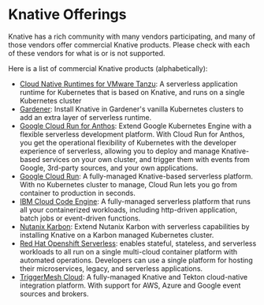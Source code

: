 # Knative Offerings

Knative has a rich community with many vendors participating, and many of those
vendors offer commercial Knative products.  Please check with each of these
vendors for what is or is not supported.

<!-- TODO: Talk about criteria for inclusion here?  a la Conformance -->

Here is a list of commercial Knative products (alphabetically):

- [Cloud Native Runtimes for VMware Tanzu](https://docs.vmware.com/en/Cloud-Native-Runtimes-for-VMware-Tanzu/0.2/tanzu-cloud-native-runtimes-02/GUID-serverless-overview.html): A serverless application runtime for Kubernetes that is based on Knative, and runs on a single Kubernetes cluster
- [Gardener](https://gardener.cloud/docs/tutorials/knative-install/): Install Knative in Gardener's vanilla Kubernetes clusters to add an extra layer of serverless runtime.
- [Google Cloud Run for Anthos](https://cloud.google.com/run/docs/gke/setup): Extend Google Kubernetes Engine with a flexible serverless development platform. With Cloud Run for Anthos, you get the operational flexibility of Kubernetes with the developer experience of serverless, allowing you to deploy and manage Knative-based services on your own cluster, and trigger them with events from Google, 3rd-party sources, and your own applications.
- [Google Cloud Run](https://cloud.google.com/run/docs/setup): A fully-managed Knative-based serverless platform. With no Kubernetes cluster to manage, Cloud Run lets you go from container to production in seconds.
- [IBM Cloud Code Engine](https://cloud.ibm.com/codeengine): A fully-managed serverless platform that runs all your containerized workloads, including http-driven application, batch jobs or event-driven functions.
- [Nutanix Karbon](https://github.com/nutanix/karbon-platform-services/tree/master/automation/infrastructure/terraform/kcs/install_knative): Extend Nutanix Karbon with serverless capabilities by installing Knative on a Karbon managed Kubernetes cluster.
- [Red Hat Openshift Serverless](https://docs.openshift.com/container-platform/4.7/serverless/serverless-getting-started.html): enables stateful, stateless, and serverless workloads to all run on a single multi-cloud container platform with automated operations. Developers can use a single platform for hosting their microservices, legacy, and serverless applications.
- [TriggerMesh Cloud](https://cloud.triggermesh.io): A fully-managed Knative and Tekton cloud-native integration platform. With support for AWS, Azure and Google event sources and brokers.

<!-- TODO: In which category do we put SAP/Kyma? -->

<!-- TODO(you!): Add a new section if your project builds ON Knative (vs. offering it directly)  -->

